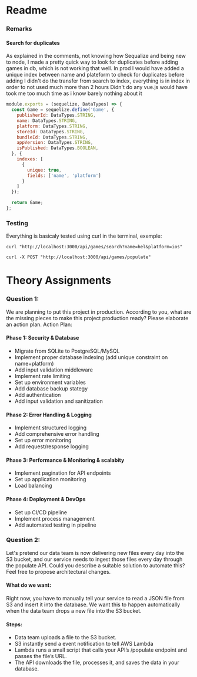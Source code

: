# Readme
### Remarks
#### Search for duplicates
As explained in the comments, not knowing how Sequalize and being new to node, I made a pretty quick way to look for duplicates before adding games in db, which is not working that well.
In prod I would have added a unique index between name and plateform to check for duplicates before adding
I didn't do the transfer from search to index, everything is in index in order to not used much more than 2 hours
Didn't do any vue.js would have took me too much time as i know barely nothing about it

```js
module.exports = (sequelize, DataTypes) => {
  const Game = sequelize.define('Game', {
    publisherId: DataTypes.STRING,
    name: DataTypes.STRING,
    platform: DataTypes.STRING,
    storeId: DataTypes.STRING,
    bundleId: DataTypes.STRING,
    appVersion: DataTypes.STRING,
    isPublished: DataTypes.BOOLEAN,
  }, {
    indexes: [
      {
        unique: true,
        fields: ['name', 'platform']
      }
    ]
  });

  return Game;
};
```

### Testing
Everything is basicaly tested using curl in the terminal, exemple:  
```
curl "http://localhost:3000/api/games/search?name=hel&platform=ios"
```
```
curl -X POST "http://localhost:3000/api/games/populate"
```

# Theory Assignments

### Question 1:
We are planning to put this project in production. According to you, what are the missing pieces to make this project production ready?
Please elaborate an action plan.
Action Plan:
#### Phase 1: Security & Database
- Migrate from SQLite to PostgreSQL/MySQL
- Implement proper database indexing (add unique constraint on name+platform)
- Add input validation middleware
- Implement rate limiting
- Set up environment variables
- Add database backup stategy
- Add authentication
- Add input validation and sanitization

#### Phase 2: Error Handling & Logging
- Implement structured logging
- Add comprehensive error handling
- Set up error monitoring
- Add request/response logging

#### Phase 3: Performance & Monitoring & scalabity
- Implement pagination for API endpoints
- Set up application monitoring
- Load balancing

#### Phase 4: Deployment & DevOps
- Set up CI/CD pipeline
- Implement process management
- Add automated testing in pipeline

### Question 2:
Let's pretend our data team is now delivering new files every day into the S3 bucket, and our service needs to ingest those files
every day through the populate API. Could you describe a suitable solution to automate this? Feel free to propose architectural changes.

#### What do we want:
Right now, you have to manually tell your service to read a JSON file from S3 and insert it into the database.
We want this to happen automatically when the data team drops a new file into the S3 bucket.

#### Steps:
- Data team uploads a file to the S3 bucket.
- S3 instantly send a event notification to tell AWS Lambda
- Lambda runs a small script that calls your API’s /populate endpoint and passes the file’s URL.
- The API downloads the file, processes it, and saves the data in your database.
